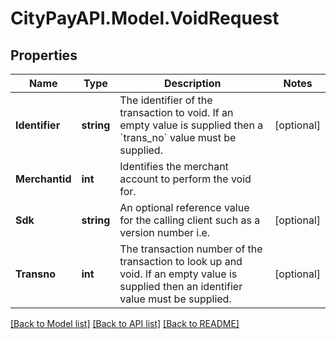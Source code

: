 # CityPayAPI.Model.VoidRequest
## Properties

Name | Type | Description | Notes
------------ | ------------- | ------------- | -------------
**Identifier** | **string** | The identifier of the transaction to void. If an empty value is supplied then a &#x60;trans_no&#x60; value must be supplied. | [optional] 
**Merchantid** | **int** | Identifies the merchant account to perform the void for. | 
**Sdk** | **string** | An optional reference value for the calling client such as a version number i.e. | [optional] 
**Transno** | **int** | The transaction number of the transaction to look up and void. If an empty value is supplied then an identifier value must be supplied. | [optional] 

[[Back to Model list]](../README.md#documentation-for-models) [[Back to API list]](../README.md#documentation-for-api-endpoints) [[Back to README]](../README.md)

